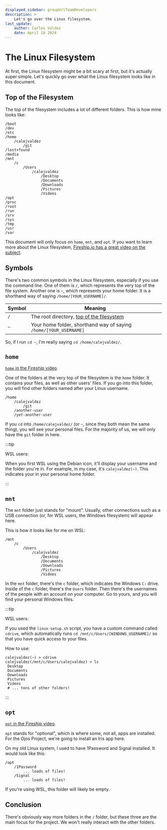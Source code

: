 ```yaml
---
displayed_sidebar: groupUrlTeamDevelopers
description: >
    Let's go over the Linux filesystem.
last_update:
    author: Carlos Valdez
    date: April 18 2024
---
```

# The Linux Filesystem

At first, the Linux filesystem might be a bit scary at first, but it's actually
super simple. Let's quickly go over what the Linux filesystem looks like in this
document.

## Top of the Filesystem

The top of the filesystem includes a lot of different folders. This is how mine
looks like:

```plaintext
/boot
/dev
/etc
/home
    /calejvaldez
        /git
/lost+found
/media
/mnt
    /c
        /Users
            /calejvaldez
                /Desktop
                /Documents
                /Downloads
                /Pictures
                /Videos
/opt
/proc
/root
/run
/srv
/sys
/tmp
/usr
/var
```

This document will only focus on `home`, `mnt`, and `opt`. If you want
to learn more about the Linux filesystem, [Fireship.io has a great video on the
subject](https://www.youtube.com/watch?v=42iQKuQodW4).

## Symbols

There's two common symbols in the Linux filesystem, especially if you use the
command line. One of them is `/`, which represents the very top of the
file system. Another one is `~`, which represents your home folder. It is a
shorthand way of saying `/home/[YOUR_USERNAME]/`.

| Symbol | Meaning                                                             |
| ------ | ------------------------------------------------------------------- |
| `/`    | The root directory, [top of the filesystem](#top-of-the-filesystem) |
| `~`    | Your home folder, shorthand way of saying `/home/[YOUR_USERNAME]`   |

So, if I run `cd ~`, I'm really saying `cd /home/calejvaldez/`.

## `home`

[`home` in the Fireship video](https://youtu.be/42iQKuQodW4?si=_lrAg1l45EiGvAoi&t=92).

One of the folders at the very top of the filesystem is the `home` folder. It
contains your files, as well as other users' files. If you go into this folder,
you will find other folders named after your Linux username.

```plaintext
/home
    /calejvaldez
        /git
    /another-user
    /yet-another-user
```

If you `cd` into `/home/calejvaldez/` (or `~`, since they both mean the same
thing), you will see your personal files. For the majority of us, we will only
have the `git` folder in here.

:::tip

WSL users:

When you first WSL using the Debian icon, it'll display your username and the
folder you're in. For example, in my case, it's `calejvaldez(~)`. This indicates
your in your personal home folder.

:::

## `mnt`

The `mnt` folder just stands for "mount". Usually, other connections such as a
USB connection (or, for WSL users, the Windows filesystem) will appear here.

This is how it looks like for me on WSL:

```plaintext
/mnt
    /c
        /Users
            /calejvaldez
                /Desktop
                /Documents
                /Downloads
                /Pictures
                /Videos
```

In the `mnt` folder, there's the `c` folder, which indicates the Windows `C:`
drive. Inside of the `c` folder, there's the `Users` folder. Then there's the
usernames of the people with an account on your computer. Go to yours, and you
will find your personal Windows files.

:::tip

WSL users:

If you used the `linux-setup.sh` script, you have a custom command called
`cdrive`, which automatically runs `cd /mnt/c/Users/[WINDOWS_USERNAME]/` so that
you have quick access to your files.

How to use:

```shell
calejvaldez(~) > cdrive
calejvaldez(/mnt/c/Users/calejvaldez) > ls
 Desktop
 Documents
 Downloads
 Pictures
 Videos
 # ... tons of other folders!
```

:::

## `opt`

[`opt` in the Fireship video](https://youtu.be/42iQKuQodW4?si=0rn8rk0s7L9R345_&t=132).

`opt` stands for "optional", which is where some, not all, apps are installed.
For the Ojos Project, we're going to install an Iris app here.

On my old Linux system, I used to have 1Password and Signal installed. It would
look like this:

```plaintext
/opt
    /1Password
        ... loads of files!
    /Signal
        ... loads of files!
```

If you're using WSL, this folder will likely be empty.

## Conclusion

There's obviously way more folders in the `/` folder, but these three are the
main focus for the project. We won't really interact with the other folders.

